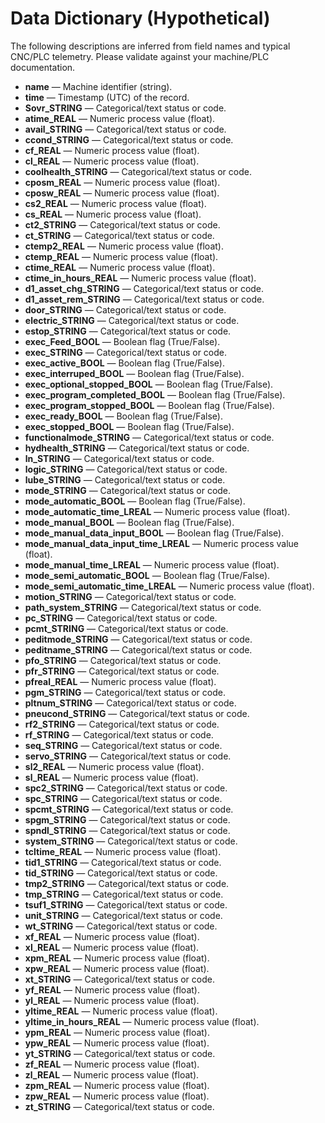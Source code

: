 # Data Dictionary (Hypothetical)

The following descriptions are inferred from field names and typical CNC/PLC telemetry. Please validate against your machine/PLC documentation.

- **name** — Machine identifier (string).
- **time** — Timestamp (UTC) of the record.
- **Sovr_STRING** — Categorical/text status or code.
- **atime_REAL** — Numeric process value (float).
- **avail_STRING** — Categorical/text status or code.
- **ccond_STRING** — Categorical/text status or code.
- **cf_REAL** — Numeric process value (float).
- **cl_REAL** — Numeric process value (float).
- **coolhealth_STRING** — Categorical/text status or code.
- **cposm_REAL** — Numeric process value (float).
- **cposw_REAL** — Numeric process value (float).
- **cs2_REAL** — Numeric process value (float).
- **cs_REAL** — Numeric process value (float).
- **ct2_STRING** — Categorical/text status or code.
- **ct_STRING** — Categorical/text status or code.
- **ctemp2_REAL** — Numeric process value (float).
- **ctemp_REAL** — Numeric process value (float).
- **ctime_REAL** — Numeric process value (float).
- **ctime_in_hours_REAL** — Numeric process value (float).
- **d1_asset_chg_STRING** — Categorical/text status or code.
- **d1_asset_rem_STRING** — Categorical/text status or code.
- **door_STRING** — Categorical/text status or code.
- **electric_STRING** — Categorical/text status or code.
- **estop_STRING** — Categorical/text status or code.
- **exec_Feed_BOOL** — Boolean flag (True/False).
- **exec_STRING** — Categorical/text status or code.
- **exec_active_BOOL** — Boolean flag (True/False).
- **exec_interruped_BOOL** — Boolean flag (True/False).
- **exec_optional_stopped_BOOL** — Boolean flag (True/False).
- **exec_program_completed_BOOL** — Boolean flag (True/False).
- **exec_program_stopped_BOOL** — Boolean flag (True/False).
- **exec_ready_BOOL** — Boolean flag (True/False).
- **exec_stopped_BOOL** — Boolean flag (True/False).
- **functionalmode_STRING** — Categorical/text status or code.
- **hydhealth_STRING** — Categorical/text status or code.
- **ln_STRING** — Categorical/text status or code.
- **logic_STRING** — Categorical/text status or code.
- **lube_STRING** — Categorical/text status or code.
- **mode_STRING** — Categorical/text status or code.
- **mode_automatic_BOOL** — Boolean flag (True/False).
- **mode_automatic_time_LREAL** — Numeric process value (float).
- **mode_manual_BOOL** — Boolean flag (True/False).
- **mode_manual_data_input_BOOL** — Boolean flag (True/False).
- **mode_manual_data_input_time_LREAL** — Numeric process value (float).
- **mode_manual_time_LREAL** — Numeric process value (float).
- **mode_semi_automatic_BOOL** — Boolean flag (True/False).
- **mode_semi_automatic_time_LREAL** — Numeric process value (float).
- **motion_STRING** — Categorical/text status or code.
- **path_system_STRING** — Categorical/text status or code.
- **pc_STRING** — Categorical/text status or code.
- **pcmt_STRING** — Categorical/text status or code.
- **peditmode_STRING** — Categorical/text status or code.
- **peditname_STRING** — Categorical/text status or code.
- **pfo_STRING** — Categorical/text status or code.
- **pfr_STRING** — Categorical/text status or code.
- **pfreal_REAL** — Numeric process value (float).
- **pgm_STRING** — Categorical/text status or code.
- **pltnum_STRING** — Categorical/text status or code.
- **pneucond_STRING** — Categorical/text status or code.
- **rf2_STRING** — Categorical/text status or code.
- **rf_STRING** — Categorical/text status or code.
- **seq_STRING** — Categorical/text status or code.
- **servo_STRING** — Categorical/text status or code.
- **sl2_REAL** — Numeric process value (float).
- **sl_REAL** — Numeric process value (float).
- **spc2_STRING** — Categorical/text status or code.
- **spc_STRING** — Categorical/text status or code.
- **spcmt_STRING** — Categorical/text status or code.
- **spgm_STRING** — Categorical/text status or code.
- **spndl_STRING** — Categorical/text status or code.
- **system_STRING** — Categorical/text status or code.
- **tcltime_REAL** — Numeric process value (float).
- **tid1_STRING** — Categorical/text status or code.
- **tid_STRING** — Categorical/text status or code.
- **tmp2_STRING** — Categorical/text status or code.
- **tmp_STRING** — Categorical/text status or code.
- **tsuf1_STRING** — Categorical/text status or code.
- **unit_STRING** — Categorical/text status or code.
- **wt_STRING** — Categorical/text status or code.
- **xf_REAL** — Numeric process value (float).
- **xl_REAL** — Numeric process value (float).
- **xpm_REAL** — Numeric process value (float).
- **xpw_REAL** — Numeric process value (float).
- **xt_STRING** — Categorical/text status or code.
- **yf_REAL** — Numeric process value (float).
- **yl_REAL** — Numeric process value (float).
- **yltime_REAL** — Numeric process value (float).
- **yltime_in_hours_REAL** — Numeric process value (float).
- **ypm_REAL** — Numeric process value (float).
- **ypw_REAL** — Numeric process value (float).
- **yt_STRING** — Categorical/text status or code.
- **zf_REAL** — Numeric process value (float).
- **zl_REAL** — Numeric process value (float).
- **zpm_REAL** — Numeric process value (float).
- **zpw_REAL** — Numeric process value (float).
- **zt_STRING** — Categorical/text status or code.
